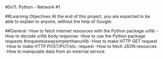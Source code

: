 #0x11. Python - Network #1

##Learning Objectives
At the end of this project, you are expected to be able to explain to anyone, without the help of Google:

##General
-How to fetch internet resources with the Python package urllib
-How to decode urllib body response
-How to use the Python package requests #requestsiswaysimplerthanurllib
-How to make HTTP GET request
-How to make HTTP POST/PUT/etc. request
-How to fetch JSON resources
-How to manipulate data from an external service
